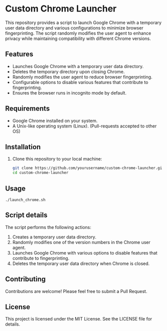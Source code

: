 # Custom Chrome Launcher

This repository provides a script to launch Google Chrome with a temporary user data directory 
and various configurations to minimize browser fingerprinting. The script randomly modifies the 
user agent to enhance privacy while maintaining compatibility with different Chrome versions.

## Features

- Launches Google Chrome with a temporary user data directory.
- Deletes the temporary directory upon closing Chrome.
- Randomly modifies the user agent to reduce browser fingerprinting.
- Configurable options to disable various features that contribute to fingerprinting.
- Ensures the browser runs in incognito mode by default.

## Requirements

- Google Chrome installed on your system.
- A Unix-like operating system (Linux). (Pull-requests accepted to other OS)

## Installation

1. Clone this repository to your local machine:
   ```sh
   git clone https://github.com/yourusername/custom-chrome-launcher.git
   cd custom-chrome-launcher

## Usage

```shell
./launch_chrome.sh
```

## Script details

The script performs the following actions:

1. Creates a temporary user data directory.
2. Randomly modifies one of the version numbers in the Chrome user agent.
3. Launches Google Chrome with various options to disable features that contribute to fingerprinting.
4. Deletes the temporary user data directory when Chrome is closed.

## Contributing
Contributions are welcome! Please feel free to submit a Pull Request.

## License
This project is licensed under the MIT License. See the LICENSE file for details.
